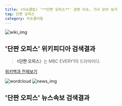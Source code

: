 ```yaml
---
title: (이슈클립) '**단짠 오피스**' 관련 이슈, 기사 모아 보기
tag: 단짠 오피스
category: 이슈클리핑
---
```

![wiki_img](https://user-images.githubusercontent.com/42597476/44503234-41136a80-a6d0-11e8-9071-6fc6418eafe4.png)
## **'**단짠 오피스**'** 위키피디아 검색결과
>《**단짠 오피스**》는 MBC EVERY1의 드라마이다.

<a href="https://ko.wikipedia.org/wiki/단짠 오피스" target="_blank">위키백과 전체보기</a>

![wordcloud](https://s3.ap-northeast-2.amazonaws.com/lyrics101-wordcloud/2018-09-29-1538160082.png)
![news_img](https://user-images.githubusercontent.com/42597476/44507050-1206f400-a6e4-11e8-8d98-7ffbfebb353f.png)
## **'**단짠 오피스**'** 뉴스속보 검색결과

